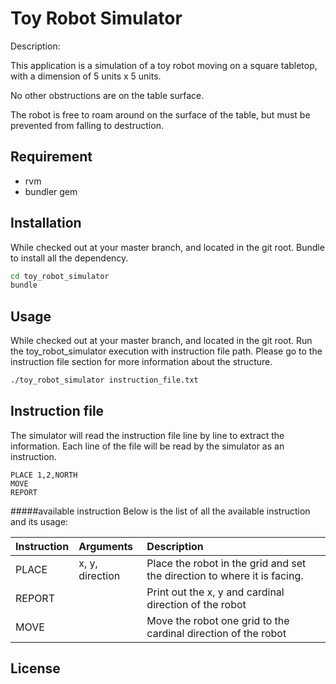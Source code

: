 Toy Robot Simulator
=========

Description:

This application is a simulation of a toy robot moving on a square tabletop, with a dimension of 5 units x 5 units.

No other obstructions are on the table surface.

The robot is free to roam around on the surface of the table, but must be prevented from falling to destruction.


Requirement
------------

- rvm
- bundler gem

Installation
--------------
While checked out at your master branch, and located in the git root. Bundle to install all the dependency.

```sh
cd toy_robot_simulator
bundle

```

Usage
--------------
While checked out at your master branch, and located in the git root.
Run the toy_robot_simulator execution with instruction file path.
Please go to the instruction file section for more information about the structure.

```sh
./toy_robot_simulator instruction_file.txt
```

Instruction file
--------------
The simulator will read the instruction file line by line to extract the information.
Each line of the file will be read by the simulator as an instruction.

```
PLACE 1,2,NORTH
MOVE
REPORT
```

#####available instruction
Below is the list of all the available instruction and its usage:

| Instruction | Arguments     | Description|
| :-----------|:--------------| :-----|
| PLACE     | x, y, direction | Place the robot in the grid and set the direction to where it is facing. |
| REPORT    |  | Print out the x, y and cardinal direction of the robot |
| MOVE      |  | Move the robot one grid to the cardinal direction of the robot|


License
----

